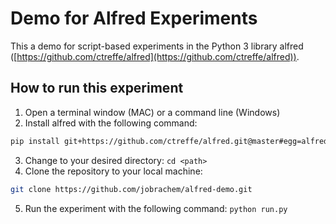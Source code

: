 # Demo for Alfred Experiments

This a demo for script-based experiments in the Python 3 library alfred ([https://github.com/ctreffe/alfred](https://github.com/ctreffe/alfred)).

## How to run this experiment


1. Open a terminal window (MAC) or a command line (Windows)
2. Install alfred with the following command: 

```bash
pip install git+https://github.com/ctreffe/alfred.git@master#egg=alfred
```
3. Change to your desired directory: `cd <path>`
4. Clone the repository to your local machine: 

```bash
git clone https://github.com/jobrachem/alfred-demo.git
```
5. Run the experiment with the following command: `python run.py`
